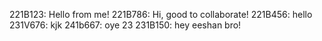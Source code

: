 221B123: Hello from me!
221B786: Hi, good to collaborate!
221B456: hello
231V676: kjk
241b667: oye
23
231B150: hey eeshan bro!

